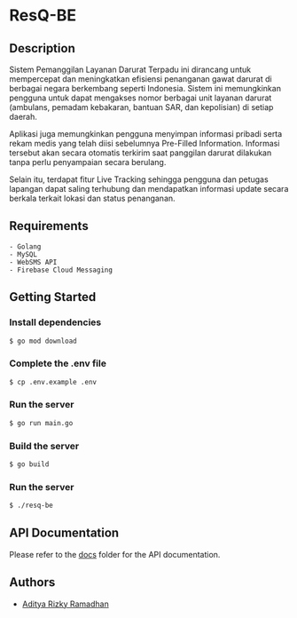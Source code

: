 # ResQ-BE

## Description

Sistem Pemanggilan Layanan Darurat Terpadu ini dirancang untuk mempercepat dan meningkatkan efisiensi penanganan gawat darurat di berbagai negara berkembang seperti Indonesia. Sistem ini memungkinkan pengguna untuk dapat mengakses nomor berbagai unit layanan darurat (ambulans, pemadam kebakaran, bantuan SAR, dan kepolisian) di setiap daerah.

Aplikasi juga memungkinkan pengguna menyimpan informasi pribadi serta rekam medis yang telah diisi sebelumnya Pre-Filled Information. Informasi tersebut akan secara otomatis terkirim saat panggilan darurat dilakukan tanpa perlu penyampaian secara berulang.

Selain itu, terdapat fitur Live Tracking sehingga pengguna dan petugas lapangan dapat saling terhubung dan mendapatkan informasi update secara berkala terkait lokasi dan status penanganan.

## Requirements

```
- Golang
- MySQL
- WebSMS API
- Firebase Cloud Messaging
```

## Getting Started

### Install dependencies
```bash
$ go mod download
```

### Complete the .env file
```bash
$ cp .env.example .env
```

### Run the server
```bash
$ go run main.go
```

### Build the server
```bash
$ go build
```

### Run the server
```bash
$ ./resq-be
```

## API Documentation

Please refer to the [docs](https://github.com/Hackfest-Durian-Runtuh/ResQ-BE/tree/main/docs) folder for the API documentation.


## Authors

- [Aditya Rizky Ramadhan](https://github.com/adityarizkyramadhan)


